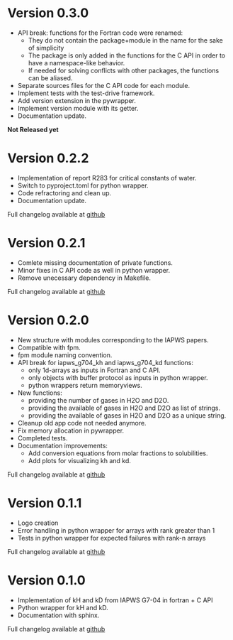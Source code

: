 # Version 0.3.0

* API break: functions for the Fortran code were renamed: 
   * They do not contain the package+module in the name for the sake of simplicity 
   * The package is only added in the functions for the C API in order to have a namespace-like behavior.
   * If needed for solving conflicts with other packages, the functions can be aliased.
* Separate sources files for the C API code for each module.
* Implement tests with the test-drive framework.
* Add version extension in the pywrapper.
* Implement version module with its getter.
* Documentation update.

**Not Released yet**

# Version 0.2.2

* Implementation of report R283 for critical constants of water.
* Switch to pyproject.toml for python wrapper.
* Code refractoring and clean up.
* Documentation update.

Full changelog available at [github](https://github.com/MilanSkocic/iapws/releases)




# Version 0.2.1


* Comlete missing documentation of private functions.
* Minor fixes in C API code as well in python wrapper.
* Remove unecessary dependency in Makefile.

Full changelog available at [github](https://github.com/MilanSkocic/iapws/releases)



# Version 0.2.0

* New structure with modules corresponding to the IAPWS papers.
* Compatible with fpm.
* fpm module naming convention.
* API break for iapws_g704_kh and iapws_g704_kd functions:
   * only 1d-arrays as inputs in Fortran and C API.
   * only objects with buffer protocol as inputs in python wrapper.
   * python wrappers return memoryviews.
* New functions:
   * providing the number of gases in H2O and D2O.
   * providing the available of gases in H2O and D2O as list of strings.
   * providing the available of gases in H2O and D2O as a unique string.
* Cleanup old app code not needed anymore.
* Fix memory allocation in pywrapper.
* Completed tests.
* Documentation improvements:
   * Add conversion equations from molar fractions to solubilities.
   * Add plots for visualizing kh and kd.

Full changelog available at [github](https://github.com/MilanSkocic/iapws/releases)




# Version 0.1.1

* Logo creation
* Error handling in python wrapper for arrays with rank greater than 1
* Tests in python wrapper for expected failures with rank-n arrays

Full changelog available at [github](https://github.com/MilanSkocic/iapws/releases)




# Version 0.1.0

* Implementation of kH and kD from IAPWS G7-04 in fortran + C API
* Python wrapper for kH and kD.
* Documentation with sphinx.

Full changelog available at [github](https://github.com/MilanSkocic/iapws/releases)
